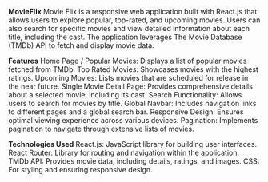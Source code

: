 **MovieFlix**
Movie Flix is a responsive web application built with React.js that allows users to explore popular, top-rated, and upcoming movies. Users can also search for specific movies and view detailed information about each title, including the cast. The application leverages The Movie Database (TMDb) API to fetch and display movie data.

**Features**
Home Page / Popular Movies: Displays a list of popular movies fetched from TMDb.
Top Rated Movies: Showcases movies with the highest ratings.
Upcoming Movies: Lists movies that are scheduled for release in the near future.
Single Movie Detail Page: Provides comprehensive details about a selected movie, including its cast.
Search Functionality: Allows users to search for movies by title.
Global Navbar: Includes navigation links to different pages and a global search bar.
Responsive Design: Ensures optimal viewing experience across various devices.
Pagination: Implements pagination to navigate through extensive lists of movies.

**Technologies Used**
React.js: JavaScript library for building user interfaces.
React Router: Library for routing and navigation within the application.
TMDb API: Provides movie data, including details, ratings, and images.
CSS: For styling and ensuring responsive design.
